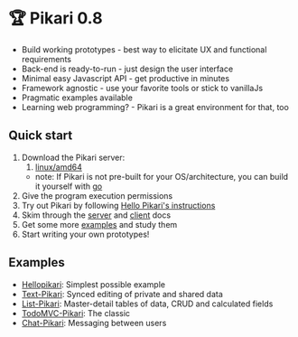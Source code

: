 # 🏆 Pikari 0.8
- Build working prototypes - best way to elicitate UX and functional requirements
- Back-end is ready-to-run - just design the user interface
- Minimal easy Javascript API - get productive in minutes
- Framework agnostic - use your favorite tools or stick to vanillaJs
- Pragmatic examples available
- Learning web programming? - Pikari is a great environment for that, too

## Quick start

1. Download the Pikari server:
   1. [linux/amd64](https://github.com/olliNiinivaara/Pikari/raw/master/bin/linux/pikari)
   * note: If Pikari is not pre-built for your OS/architecture, you can build it yourself with [go](https://golang.org/dl/)
1. Give the program execution permissions
1. Try out Pikari by following [Hello Pikari's instructions](http://github.com/olliNiinivaara/Hellopikari)
1. Skim through the [server](https://github.com/olliNiinivaara/Pikari/blob/master/doc/pikari_man.md) and [client](http://htmlpreview.github.io/?https://github.com/olliNiinivaara/Pikari/blob/master/doc/pikari_API.html) docs
1. Get some more [examples](#examples) and study them
1. Start writing your own prototypes!

## <a name="examples"></a>Examples

* [Hellopikari](http://github.com/olliNiinivaara/Hellopikari/): Simplest possible example
* [Text-Pikari](http://github.com/olliNiinivaara/Text-Pikari/): Synced editing of private and shared data
* [List-Pikari](http://github.com/olliNiinivaara/List-Pikari/): Master-detail tables of data, CRUD and calculated fields
* [TodoMVC-Pikari](http://github.com/olliNiinivaara/TodoMVC-Pikari/): The classic
* [Chat-Pikari](http://github.com/olliNiinivaara/Chat-Pikari/): Messaging between users